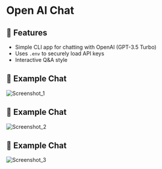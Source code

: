 # Open AI Chat

## 📌 Features

- Simple CLI app for chatting with OpenAI (GPT-3.5 Turbo)
- Uses `.env` to securely load API keys
- Interactive Q&A style

## 💬 Example Chat
![Screenshot_1](https://github.com/user-attachments/assets/9aaa552b-9c1f-456c-8f00-a575c5d218ce)
## 💬 Example Chat
![Screenshot_2](https://github.com/user-attachments/assets/1dd72465-0764-436b-a3e7-54956d08cb09)
## 💬 Example Chat
![Screenshot_3](https://github.com/user-attachments/assets/6578a812-cdf7-40ac-8053-189d6f7bde32)
